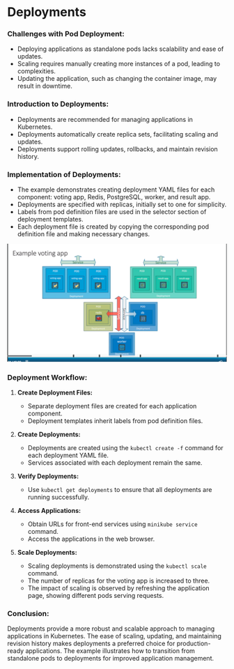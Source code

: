 # Deployments

### Challenges with Pod Deployment:

- Deploying applications as standalone pods lacks scalability and ease of updates.
- Scaling requires manually creating more instances of a pod, leading to complexities.
- Updating the application, such as changing the container image, may result in downtime.

### Introduction to Deployments:

- Deployments are recommended for managing applications in Kubernetes.
- Deployments automatically create replica sets, facilitating scaling and updates.
- Deployments support rolling updates, rollbacks, and maintain revision history.

### Implementation of Deployments:

- The example demonstrates creating deployment YAML files for each component: voting app, Redis, PostgreSQL, worker, and
  result app.
- Deployments are specified with replicas, initially set to one for simplicity.
- Labels from pod definition files are used in the selector section of deployment templates.
- Each deployment file is created by copying the corresponding pod definition file and making necessary changes.

![Deployment](../images/ex_voting_app_deployment.png)

### Deployment Workflow:

1. **Create Deployment Files:**
    - Separate deployment files are created for each application component.
    - Deployment templates inherit labels from pod definition files.

2. **Create Deployments:**
    - Deployments are created using the `kubectl create -f` command for each deployment YAML file.
    - Services associated with each deployment remain the same.

3. **Verify Deployments:**
    - Use `kubectl get deployments` to ensure that all deployments are running successfully.

4. **Access Applications:**
    - Obtain URLs for front-end services using `minikube service` command.
    - Access the applications in the web browser.

5. **Scale Deployments:**
    - Scaling deployments is demonstrated using the `kubectl scale` command.
    - The number of replicas for the voting app is increased to three.
    - The impact of scaling is observed by refreshing the application page, showing different pods serving requests.

### Conclusion:

Deployments provide a more robust and scalable approach to managing applications in Kubernetes. The ease of scaling,
updating, and maintaining revision history makes deployments a preferred choice for production-ready applications. The
example illustrates how to transition from standalone pods to deployments for improved application management.